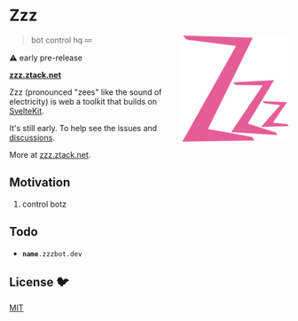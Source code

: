 # Zzz

[<img src="/static/logo.svg" alt="three sleepy z's" align="right" width="192" height="192">](https://zzz.ztack.net/)

> bot control hq 💤

⚠️ early pre-release

**[zzz.ztack.net](https://zzz.ztack.net/)**

Zzz (pronounced "zees" like the sound of electricity)
is web a toolkit that builds on [SvelteKit](https://kit.svelte.dev/).

It's still early. To help see the issues
and [discussions](https://github.com/ryanatkn/zzz/discussions).

More at [zzz.ztack.net](https://zzz.ztack.net/).

## Motivation

1. control botz

## Todo

- <code>**name**.zzzbot.dev</code>

## License 🐦

[MIT](LICENSE)
